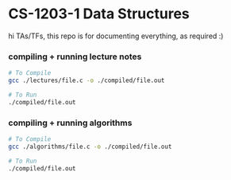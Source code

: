 # CS-1203-1 Data Structures

hi TAs/TFs, this repo is for documenting everything, as required :)

### compiling + running lecture notes

```bash
# To Compile
gcc ./lectures/file.c -o ./compiled/file.out

# To Run
./compiled/file.out
```

### compiling + running algorithms

```bash
# To Compile
gcc ./algorithms/file.c -o ./compiled/file.out

# To Run
./compiled/file.out
```